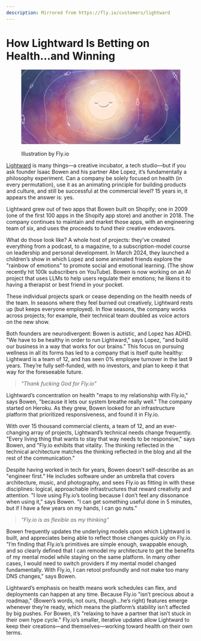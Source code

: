 ```yaml
---
description: Mirrored from https://fly.io/customers/lightward
---
```


# How Lightward Is Betting on Health…and Winning

<figure><img src="../../../.gitbook/assets/image.png" alt=""><figcaption><p>Illustration by Fly.io</p></figcaption></figure>

[Lightward](https://lightward.com/) is many things—a creative incubator, a tech studio—but if you ask founder Isaac Bowen and his partner Abe Lopez, it’s fundamentally a philosophy experiment. Can a company be solely focused on health (in every permutation), use it as an animating principle for building products and culture, and still be successful at the commercial level? 15 years in, it appears the answer is: yes.

Lightward grew out of two apps that Bowen built on Shopify; one in 2009 (one of the first 100 apps in the Shopify app store) and another in 2018. The company continues to maintain and market those apps, with an engineering team of six, and uses the proceeds to fund their creative endeavors.

What do those look like? A whole host of projects: they’ve created everything from a podcast, to a magazine, to a subscription-model course on leadership and personal development. In March 2024, they launched a children’s show in which Lopez and some animated friends explore the "rainbow of emotions" to promote social and emotional learning. (The show recently hit 100k subscribers on YouTube). Bowen is now working on an AI project that uses LLMs to help users regulate their emotions; he likens it to having a therapist or best friend in your pocket.

These individual projects spark or cease depending on the health needs of the team. In seasons where they feel burned out creatively, Lightward rests up (but keeps everyone employed). In flow seasons, the company works across projects; for example, their technical team doubled as voice actors on the new show.

Both founders are neurodivergent: Bowen is autistic, and Lopez has ADHD. "We have to be healthy in order to run Lightward," says Lopez, "and build our business in a way that works for our brains." This focus on pursuing wellness in all its forms has led to a company that is itself quite healthy: Lightward is a team of 12, and has seen 0% employee turnover in the last 9 years. They’re fully self-funded, with no investors, and plan to keep it that way for the foreseeable future.

> _"Thank fucking God for Fly.io"_

Lightward’s concentration on health "maps to my relationship with Fly.io," says Bowen, "because it lets our system breathe really well." The company started on Heroku. As they grew, Bowen looked for an infrastructure platform that prioritized responsiveness, and found it in Fly.io.

With over 15 thousand commercial clients, a team of 12, and an ever-changing array of projects, Lightward’s technical needs change frequently. "Every living thing that wants to stay that way needs to be responsive," says Bowen, and "Fly.io exhibits that vitality. The thinking reflected in the technical architecture matches the thinking reflected in the blog and all the rest of the communication."

Despite having worked in tech for years, Bowen doesn’t self-describe as an "engineer first." He includes software under an umbrella that covers architecture, music, and photography, and sees Fly.io as fitting in with these disciplines: logical, approachable infrastructures that reward creativity and attention. "I love using Fly.io’s tooling because I don’t feel any dissonance when using it," says Bowen. "I can get something useful done in 5 minutes, but if I have a few years on my hands, I can go nuts."

> _"Fly.io is as flexible as my thinking"_

Bowen frequently updates the underlying models upon which Lightward is built, and appreciates being able to reflect those changes quickly on Fly.io. "I’m finding that Fly.io’s primitives are simple enough, swappable enough, and so clearly defined that I can remodel my architecture to get the benefits of my mental model while staying on the same platform. In many other cases, I would need to switch providers if my mental model changed fundamentally. With Fly.io, I can retool profoundly and not make too many DNS changes," says Bowen.

Lightward’s emphasis on health means work schedules can flex, and deployments can happen at any time. Because Fly.io "isn’t precious about a roadmap," (Bowen’s words, not ours, though…he’s right) features emerge whenever they’re ready, which means the platform’s stability isn’t affected by big pushes. For Bowen, it’s "relaxing to have a partner that isn’t stuck in their own hype cycle." Fly.io’s smaller, iterative updates allow Lightward to keep their creations—and themselves—working toward health on their own terms.
